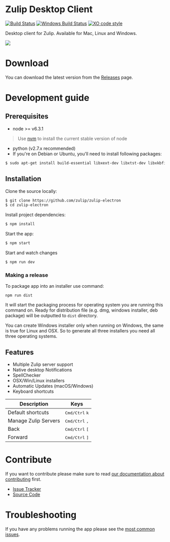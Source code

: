 # Zulip Desktop Client 
[![Build Status](https://travis-ci.org/zulip/zulip-electron.svg?branch=master)](https://travis-ci.org/zulip/zulip-electron)
[![Windows Build Status](https://ci.appveyor.com/api/projects/status/github/zulip/zulip-electron?branch=master&svg=true)](https://ci.appveyor.com/project/akashnimare/zulip-electron/branch/master)
[![XO code style](https://img.shields.io/badge/code_style-XO-5ed9c7.svg)](https://github.com/sindresorhus/xo)

Desktop client for Zulip. Available for Mac, Linux and Windows. 

<img src="http://i.imgur.com/bDtK47q.png"/>

# Download
You can download the latest version from the [Releases](https://github.com/zulip/zulip-electron/releases/latest) page.

# Development guide 

## Prerequisites
* node >= v6.3.1
> Use [nvm](https://github.com/creationix/nvm) to install the current stable version of node

* python (v2.7.x recommended)
* If you're on Debian or Ubuntu, you'll need to install following packages:
```sh
$ sudo apt-get install build-essential libxext-dev libxtst-dev libxkbfile-dev
```
## Installation

Clone the source locally:

```sh
$ git clone https://github.com/zulip/zulip-electron
$ cd zulip-electron
```

Install project dependencies:

```sh
$ npm install
```
Start the app:

```sh
$ npm start
```

Start and watch changes  

```sh
$ npm run dev
```
### Making a release

To package app into an installer use command:
```
npm run dist
```
It will start the packaging process for operating system you are running this command on. Ready for distribution file (e.g. dmg, windows installer, deb package) will be outputted to `dist` directory.

You can create Windows installer only when running on Windows, the same is true for Linux and OSX. So to generate all three installers you need all three operating systems.


## Features
* Multiple Zulip server support
* Native desktop Notifications
* SpellChecker
* OSX/Win/Linux installers
* Automatic Updates (macOS/Windows)
* Keyboard shortcuts

Description            | Keys
-----------------------| -----------------------
Default shortcuts      | <kbd>Cmd/Ctrl</kbd> <kbd>k</kbd>
Manage Zulip Servers    | <kbd>Cmd/Ctrl</kbd> <kbd>,</kbd>
Back                   | <kbd>Cmd/Ctrl</kbd> <kbd>[</kbd>
Forward                | <kbd>Cmd/Ctrl</kbd> <kbd>]</kbd>


# Contribute

If you want to contribute please make sure to read [our documentation about contributing](docs/CONTRIBUTING.md) first.

* [Issue Tracker](https://github.com/zulip/zulip-electron/issues)
* [Source Code](https://github.com/zulip/zulip-electron/)

# Troubleshooting
If you have any problems running the app please see the [most common issues](docs/troubleshooting.md).
